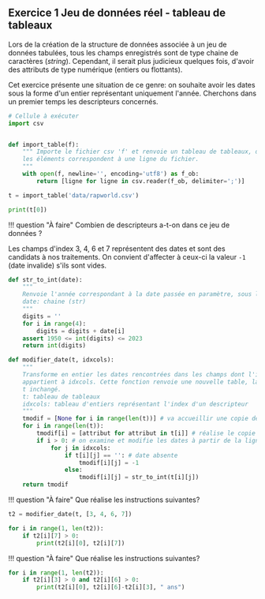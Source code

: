 ## Exercice 1 Jeu de données réel - tableau de tableaux

Lors de la création de la structure de données associée à un jeu de données tabulées, tous les champs enregistrés sont de type chaine de caractères (*string*). Cependant, il serait plus judicieux quelques fois, d'avoir des attributs de type numérique (entiers ou flottants).

Cet exercice présente une situation de ce genre: on souhaite avoir les dates sous la forme d'un entier représentant uniquement l'année. Cherchons dans un premier temps les descripteurs concernés.


```python
# Cellule à exécuter
import csv


def import_table(f):
    """ Importe le fichier csv 'f' et renvoie un tableau de tableaux, dont
    les éléments correspondent à une ligne du fichier.
    """
    with open(f, newline='', encoding='utf8') as f_ob:
        return [ligne for ligne in csv.reader(f_ob, delimiter=';')]

t = import_table('data/rapworld.csv')
```


```python
print(t[0])
```

!!! question "À faire"
    Combien de descripteurs a-t-on dans ce jeu de données ?

Les champs d'index 3, 4, 6 et 7 représentent des dates et sont des candidats à nos traitements. On convient d'affecter à ceux-ci la valeur `-1` (date invalide) s'ils sont vides.


```python
def str_to_int(date):
    """ 
    Renvoie l'année correspondant à la date passée en paramètre, sous la forme d'un entier;
    date: chaine (str)
    """
    digits = ''
    for i in range(4):
        digits = digits + date[i]
    assert 1950 <= int(digits) <= 2023
    return int(digits)
```


```python
def modifier_date(t, idxcols):
    """ 
    Transforme en entier les dates rencontrées dans les champs dont l'index 
    appartient à idxcols. Cette fonction renvoie une nouvelle table, laissant
    t inchangé.
    t: tableau de tableaux
    idxcols: tableau d'entiers représentant l'index d'un descripteur
    """
    tmodif = [None for i in range(len(t))] # va accueillir une copie de t
    for i in range(len(t)):
        tmodif[i] = [attribut for attribut in t[i]] # réalise le copie de la i-ème ligne de t
        if i > 0: # on examine et modifie les dates à partir de la ligne 1 (et pas la ligne 0!!)
            for j in idxcols:
                if t[i][j] == '': # date absente
                    tmodif[i][j] = -1
                else:
                    tmodif[i][j] = str_to_int(t[i][j])
    return tmodif
```

!!! question "À faire"
    Que réalise les instructions suivantes?


```python
t2 = modifier_date(t, [3, 4, 6, 7])
```


```python
for i in range(1, len(t2)):
    if t2[i][7] > 0:
        print(t2[i][0], t2[i][7])
```

!!! question "À faire"
    Que réalise les instructions suivantes?


```python
for i in range(1, len(t2)):
    if t2[i][3] > 0 and t2[i][6] > 0:
        print(t2[i][0], t2[i][6]-t2[i][3], " ans")
```
